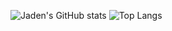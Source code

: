 ![Jaden's GitHub stats](https://github-readme-stats.vercel.app/api?username=jadenpuckett&show_icons=true)
![Top Langs](https://github-readme-stats.vercel.app/api/top-langs/?username=jadenpuckett&theme=transparent)
